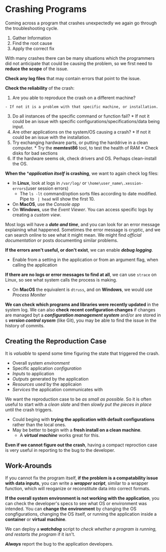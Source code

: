 Crashing Programs
=================


Coming across a program that crashes unexpectedly we again go through the troubleshooting cycle.
  1. Gather Information
  2. Find the root cause
  3. Apply the correct fix

With many crashes there can be many situations which the programmers did not anticipate that
could be causing the problem, so we first need to **reduce the scope** of the issue.

**Check any log files** that may contain errors that point to the issue.

**Check the reliability** of the crash:
  1. Are you able to reproduce the crash on a different machine?
  
    - If not it is a problem with that specific machine, or installation.
  3. Do all instances of the specific command or function fail?
    * If not it could be an issue with specific configurations/specifications/data being input.
  4. Are other applications on the system/OS causing a crash?
    * If not it could be an issue with the installation.
  5. Try exchanging hardware parts, or putting the harddrive in a clean computer.
    * Try the **memtest86** tool, to test the health of RAM
    * Check disks for bad sections
  6. If the hardware seems ok, check drivers and OS. Perhaps clean-install the OS. 


**When the** ****application itself*** **is crashing**, we want to again check log files:
  + In **Linux**, look at logs in `/var/log/` or `\home\user_name\.xession-errors`(user session errors)
    - The `ls -lt` command/option sorts files according to date modified. Pipe to ` | head` will show the first 10. 
  + On **MacOS**, use the *Console app*
  + On **Windows**, use the *Event Viewer*. You can access specific logs by creating a *custom view*.

Most logs will have a ***date and time***, and you can look for an error message explaining what happened.
Sometimes the error message is cryptic, and we can search online to see what it might mean. We might find
*official documentation* or posts documenting similar problems.

**If the errors aren't useful, or don't exist**, we can enable ***debug logging***.
  + Enable from a setting in the application or from an argument flag, when calling the application

**If there are no logs or error messages to find at all**, we can use `strace` on Linux, so see what
system calls the process is making.
  + On **MacOS** the equivalent is `dtruss`, and on **Windows**, we would use *Process Moniter*

**We can check which programs and libraries were recently updated** in the system log. We can also **check**
**recent configuration changes** if changes are managed byt a ***configuration management system*** and/or
are stored in s ***version control sysem*** (like Git), you may be able to find the issue in the history
of commits.

## Creating the Reproduction Case

It is *valuable* to spend some time figuring the state that triggered the crash.
  + Overall system *environment*
  + Specific application *configuration*
  + *Inputs* to application
  + *Outputs* generated by the application
  + *Resources used* by the applicaion
  + *Services* the application communicates with

We want the reproduction case to be *as small as possible*. So it is often useful to start with a *clean slate*
and then *slowly put the pieces in place* until the crash triggers.
  + Could beging with **trying the application with default configurations** rather than the local ones.
  + May be better to begin with a **fresh install on a clean machine**.
    - A ***virtual machine*** works great for this.

**Even if we cannot figure out the crash**, having a compact reproction case is very useful in reporting to
the bug to the developer.

## Work-Arounds

If you cannot fix the program itself, **if the problem is a compatability issue with data inputs**, you can
write a ***wrapper script***, similar to a wrapper function, which will reoganize or reconstitute data
into correct formats.

**If the overall system environment is not working with the application**, you can check the developer's 
specs to see what OS or environment was intended. You can **change the environment**  by changing the OS
congfigurations, changing the OS itself, or running the application inside a **container** or **virtual**
**machine**.

We can deploy a ***watchdog*** script to *check whether a program is running, and restarts the program*
if it isn't. 

***Always*** report the bug to the application developers.



